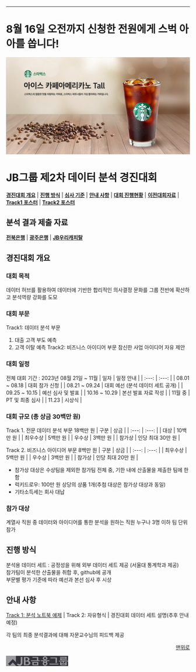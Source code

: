 ---
# 8월 16일 오전까지 신청한 전원에게 스벅 아아를 쏩니다!

![대회이벤트](/images/coffee.jpg)
# JB그룹 제2차 데이터 분석 경진대회

[**경진대회 개요**](#경진대회-개요)
| [**진행 방식**](#진행-방식)
| [**심사 기준**](#심사-기준)
| [**안내 사항**](#안내-사항)
| [**대회 진행현황**](2nd_competition.md)
| [**이전대회자료**](/etc/)
| [**Track1 포스터**](/images/2023/track1.md)
| [**Track2 포스터**](/images/2023/track2.md)

## 분석 결과 제출 자료
[**전북은행**](jbbk/)
| [**광주은행**](kjbk/)
| [**JB우리캐피탈**](jbwc/)

## 경진대회 개요

### 대회 목적
데이터 허브를 활용하여 데이터에 기반한 합리적인 의사결정 문화를 그룹 전반에 확산하고 분석역량 강화를 도모

### 대회 부문
Track1: 데이터 분석 부문
1. 대출 고객 부도 예측
2. 고객 이탈 예측
Track2: 비즈니스 아이디어 부문
참신한 사업 아이디어 자유 제안

### 대회 일정
전체 대회 기간 : 2023년 08월 21일 ~ 11월
| 일자  | 일정 안내 |
| :---: | :---: |
| 08.01 ~ 08.18 | 대회 참가 신청 |
| 08.21 ~ 09.24 | 대회 예선 (분석 데이터 세트 공개) |
| 09.25 ~ 10.15 | 예선 심사 및 발표 |
| 10.16 ~ 10.29 | 본선 발표 자료 작성 |
| 11월 중 | PT 및 최종 심사 |
| 11.23 | 시상식 |

### 대회 규모 (총 상금 30백만 원)
Track 1. 전문 데이터 분석 부문 18백만 원
| 구분  | 상금 |
| :---: | :---: |
| 대상 | 10백만 원 |
| 최우수상 | 5백만 원 |
| 우수상 | 3백만 원 |
| 참가상 | 인당 최대 30만 원 |

Track 2. 비즈니스 아이디어 부문 8백만 원
| 구분  | 상금 |
| :---: | :---: |
| 최우수상 | 5백만 원 |
| 우수상 | 3백만 원 |
| 참가상 | 인당 최대 20만 원 |
* 참가상 대상은 수상팀을 제외한 참가팀 전체 중, 기한 내에 산출물을 제출한 팀에 한함
* 럭키드로우: 100만 원 상당의 상품 1개(추첨 대상은 참가상 대상과 동일)
* 기타소득세는 회사 대납

### 참가 대상
계열사 직원 중 데이터와 아이디어를 통한 분석을 원하는 직원 누구나
3명 이하 팀 단위 참가

## 진행 방식
분석용 데이터 세트 : 공정성을 위해 외부 데이터 세트 제공 (서울대 통계학과 제공)<br>
참가팀이 분석한 산출물을 취합 후, github에 공개<br>
부문별 평가 기준에 따라 예선과 본선 심사 후 시상

## 안내 사항
[Track 1: 분석 노트북 예제](https://nbviewer.org/github/rhiever/Data-Analysis-and-Machine-Learning-Projects/blob/master/example-data-science-notebook/Example%20Machine%20Learning%20Notebook.ipynb)
| Track 2: 자유형식
| 경진대회 데이터 세트 설명(추후 안내 예정)

각 팀의 최종 분석결과에 대해 자문교수님의 피드백 제공

<p align="right">
<a href="#jb그룹-제2차-데이터-분석-경진대회">맨위로</a>
</p>

![Logo](/images/f_logo_m.jpg)
